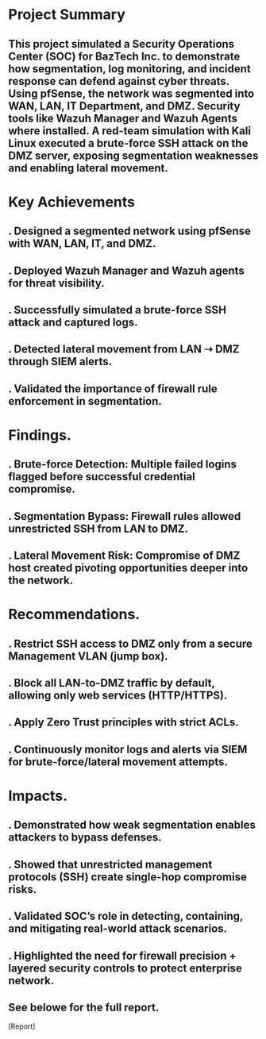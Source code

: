  # Project Summary

## This project simulated a Security Operations Center (SOC) for BazTech Inc. to demonstrate how segmentation, log monitoring, and incident response can defend against cyber        threats. Using pfSense, the network was segmented into WAN, LAN, IT Department, and DMZ. Security tools like Wazuh Manager and Wazuh Agents where installed. A red-team           simulation with Kali Linux executed a brute-force SSH attack on the DMZ server, exposing segmentation weaknesses and enabling lateral movement.

# Key Achievements
## . Designed a segmented network using pfSense with WAN, LAN, IT, and DMZ.
## . Deployed Wazuh Manager and Wazuh agents for threat visibility.
## . Successfully simulated a brute-force SSH attack and captured logs.
## . Detected lateral movement from LAN ➝ DMZ through SIEM alerts.
## . Validated the importance of firewall rule enforcement in segmentation.

# Findings.
## . Brute-force Detection: Multiple failed logins flagged before successful credential compromise.
## . Segmentation Bypass: Firewall rules allowed unrestricted SSH from LAN to DMZ.
## . Lateral Movement Risk: Compromise of DMZ host created pivoting opportunities deeper into the network.

# Recommendations.
## . Restrict SSH access to DMZ only from a secure Management VLAN (jump box).
## . Block all LAN-to-DMZ traffic by default, allowing only web services (HTTP/HTTPS).
## . Apply Zero Trust principles with strict ACLs.
## . Continuously monitor logs and alerts via SIEM for brute-force/lateral movement attempts.

# Impacts.
## . Demonstrated how weak segmentation enables attackers to bypass defenses.
## . Showed that unrestricted management protocols (SSH) create single-hop compromise risks.
## . Validated SOC’s role in detecting, containing, and mitigating real-world attack scenarios.
## . Highlighted the need for firewall precision + layered security controls to protect enterprise network.

## See belowe for the full report.
[Report]


